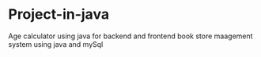 # Project-in-java 
 Age calculator using java for backend and frontend
 book store maagement system using java and mySql
